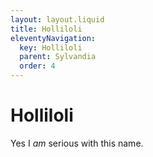 ```yaml
---
layout: layout.liquid
title: Holliloli
eleventyNavigation:
  key: Holliloli
  parent: Sylvandia
  order: 4
---
```


# Holliloli

Yes I *am* serious with this name.

